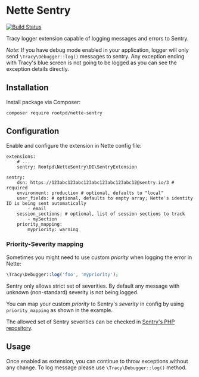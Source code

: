 # Nette Sentry

[![Build Status](https://app.travis-ci.com/rootpd/nette-sentry.svg?branch=master)](https://app.travis-ci.com/rootpd/nette-sentry)

Tracy logger extension capable of logging messages and errors to Sentry.

*Note*: If you have debug mode enabled in your application, logger will only send `\Tracy\Debugger::log()` messages to sentry. Any exception ending with Tracy's blue screen is not going to be logged as you can see the exception details directly.

## Installation

Install package via Composer:

```
composer require rootpd/nette-sentry
```

## Configuration

Enable and configure the extension in Nette config file:

```neon
extensions:
	# ...
	sentry: Rootpd\NetteSentry\DI\SentryExtension

sentry:
    dsn: https://123abc123abc123abc123abc123abc12@sentry.io/3 # required
    environment: production # optional, defaults to "local"
    user_fields: # optional, defaults to empty array; Nette's identity ID is being sent automatically
        - email
    session_sections: # optional, list of session sections to track
        - mySection
    priority_mapping:
        mypriority: warning
```

### Priority-Severity mapping

Sometimes you might need to use custom *priority* when logging the error in Nette:

```php
\Tracy\Debugger::log('foo', 'mypriority');
```

Sentry only allows strict set of severities. By default any message with unknown (non-standard) severity is not being logged.

You can map your custom *priority* to Sentry's *severity* in config by using `priority_mapping` as shown in the example.

The allowed set of Sentry severities can be checked in [Sentry's PHP repository](https://github.com/getsentry/sentry-php/blob/master/src/Severity.php).  

## Usage

Once enabled as extension, you can continue to throw exceptions without any change. To log message please use `\Tracy\Debugger::log()` method.